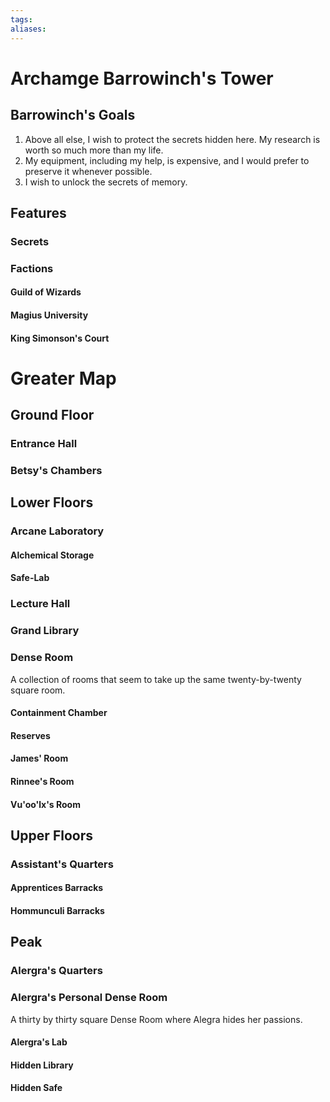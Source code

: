 ```yaml
---
tags:
aliases:
---
```

# Archamge Barrowinch's Tower
## Barrowinch's Goals
1. Above all else, I wish to protect the secrets hidden here. My research is worth so much more than my life.
2. My equipment, including my help, is expensive, and I would prefer to preserve it whenever possible.
3. I wish to unlock the secrets of memory.
## Features
### Secrets
### Factions
#### Guild of Wizards
#### Magius University
#### King Simonson's Court

# Greater Map
## Ground Floor
### Entrance Hall
### Betsy's Chambers
## Lower Floors
### Arcane Laboratory
#### Alchemical Storage
#### Safe-Lab
### Lecture Hall
### Grand Library
### Dense Room
A collection of rooms that seem to take up the same twenty-by-twenty square room.
#### Containment Chamber
#### Reserves
#### James' Room
#### Rinnee's Room
#### Vu'oo'lx's Room
## Upper Floors
### Assistant's Quarters
#### Apprentices Barracks
#### Hommunculi Barracks
## Peak
### Alergra's Quarters
### Alergra's Personal Dense Room
A thirty by thirty square Dense Room where Alegra hides her passions.
#### Alergra's Lab
#### Hidden Library
#### Hidden Safe